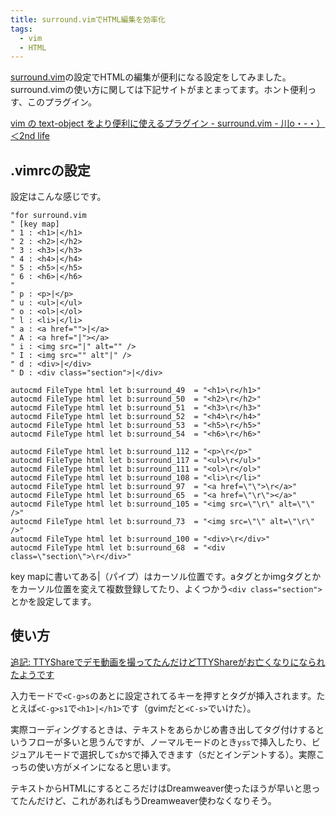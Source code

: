 ```yaml
---
title: surround.vimでHTML編集を効率化
tags: 
  - vim
  - HTML
---
```


[surround.vim](http://www.vim.org/scripts/script.php?script_id=1697)の設定でHTMLの編集が便利になる設定をしてみました。surround.vimの使い方に関しては下記サイトがまとまってます。ホント便利っす、このプラグイン。

[vim の text-object をより便利に使えるプラグイン - surround.vim - 川o・-・）＜2nd life](http://d.hatena.ne.jp/secondlife/20061225/1167032528)

.vimrcの設定
---------------

設定はこんな感じです。

```vim
"for surround.vim
" [key map]
" 1 : <h1>|</h1>
" 2 : <h2>|</h2>
" 3 : <h3>|</h3>
" 4 : <h4>|</h4>
" 5 : <h5>|</h5>
" 6 : <h6>|</h6>
"
" p : <p>|</p>
" u : <ul>|</ul>
" o : <ol>|</ol>
" l : <li>|</li>
" a : <a href="">|</a>
" A : <a href="|"></a>
" i : <img src="|" alt="" />
" I : <img src="" alt"|" />
" d : <div>|</div>
" D : <div class="section">|</div>

autocmd FileType html let b:surround_49  = "<h1>\r</h1>"
autocmd FileType html let b:surround_50  = "<h2>\r</h2>"
autocmd FileType html let b:surround_51  = "<h3>\r</h3>"
autocmd FileType html let b:surround_52  = "<h4>\r</h4>"
autocmd FileType html let b:surround_53  = "<h5>\r</h5>"
autocmd FileType html let b:surround_54  = "<h6>\r</h6>"

autocmd FileType html let b:surround_112 = "<p>\r</p>"
autocmd FileType html let b:surround_117 = "<ul>\r</ul>"
autocmd FileType html let b:surround_111 = "<ol>\r</ol>"
autocmd FileType html let b:surround_108 = "<li>\r</li>"
autocmd FileType html let b:surround_97  = "<a href=\"\">\r</a>"
autocmd FileType html let b:surround_65  = "<a href=\"\r\"></a>"
autocmd FileType html let b:surround_105 = "<img src=\"\r\" alt=\"\" />"
autocmd FileType html let b:surround_73  = "<img src=\"\" alt=\"\r\" />"
autocmd FileType html let b:surround_100 = "<div>\r</div>"
autocmd FileType html let b:surround_68  = "<div class=\"section\">\r</div>"
```

key mapに書いてある\|（パイプ）はカーソル位置です。aタグとかimgタグとかをカーソル位置を変えて複数登録してたり、よくつかう`<div class="section">`とかを設定してます。


使い方
----------------

<ins>追記: TTYShareでデモ動画を撮ってたんだけどTTYShareがお亡くなりになられたようです</ins>

入力モードで`<C-g>s`のあとに設定されてるキーを押すとタグが挿入されます。たとえば`<C-g>s1`で`<h1>|</h1>`です（gvimだと`<C-s>`でいけた）。

実際コーディングするときは、テキストをあらかじめ書き出してタグ付けするというフローが多いと思うんですが、ノーマルモードのとき`yss`で挿入したり、ビジュアルモードで選択して`s`か`S`で挿入できます（`S`だとインデントする）。実際こっちの使い方がメインになると思います。

テキストからHTMLにするところだけはDreamweaver使ったほうが早いと思ってたんだけど、これがあればもうDreamweaver使わなくなりそう。
